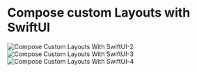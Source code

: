# Compose custom Layouts with SwiftUI

![Compose Custom Layouts With SwiftUI-2](https://user-images.githubusercontent.com/80469971/173291969-e5b2dbde-557d-442e-8a5f-875d57b62919.jpg)
![Compose Custom Layouts With SwiftUI-3](https://user-images.githubusercontent.com/80469971/173291978-1f98a44b-7f59-40b2-b7de-c36bbb862c56.jpg)
![Compose Custom Layouts With SwiftUI-4](https://user-images.githubusercontent.com/80469971/173291983-c79f11df-f3ef-4ea9-bc79-cdfdfdcfc11b.jpg)

